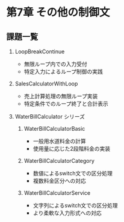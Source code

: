 # 第7章 その他の制御文

## 課題一覧

1. LoopBreakContinue
   - 無限ループ内での入力受付
   - 特定入力によるループ制御の実践

2. SalesCalculatorWithLoop
   - 売上計算処理の無限ループ実装
   - 特定条件でのループ終了と合計表示

3. WaterBillCalculator シリーズ
   1. WaterBillCalculatorBasic
      - 一般用水道料金の計算
      - 使用量に応じた2段階料金の実装

   2. WaterBillCalculatorCategory
      - 数値によるswitch文での区分処理
      - 複数料金区分への対応

   3. WaterBillCalculatorService
      - 文字列によるswitch文での区分処理
      - より柔軟な入力形式への対応

